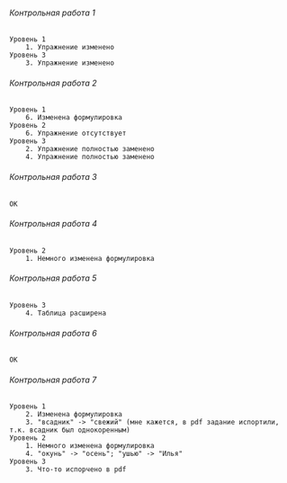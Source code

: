 ###### Контрольная работа 1
	Уровень 1
		1. Упражнение изменено
	Уровень 3
		3. Упражнение изменено

###### Контрольная работа 2
	Уровень 1
		6. Изменена формулировка
	Уровень 2
		6. Упражнение отсутствует
	Уровень 3
		2. Упражнение полностью заменено
		4. Упражнение полностью заменено

###### Контрольная работа 3
	OK

###### Контрольная работа 4
	Уровень 2
		1. Немного изменена формулировка

###### Контрольная работа 5
	Уровень 3
		4. Таблица расширена

###### Контрольная работа 6
	OK

###### Контрольная работа 7
	Уровень 1
		2. Изменена формулировка
		3. "всадник" -> "свежий" (мне кажется, в pdf задание испортили, т.к. всадник был однокоренным)
	Уровень 2
		1. Немного изменена формулировка
		4. "окунь" -> "осень"; "ушью" -> "Илья"
	Уровень 3
		3. Что-то испорчено в pdf
